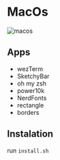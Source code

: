 # MacOs
![macos](https://raw.githubusercontent.com/mikhomak/misha-dotfiles/main/imgs-examples/macOs_example.png)

## Apps
* wezTerm
* SketchyBar
* oh my zsh
* power10k
* NerdFonts
* rectangle
* borders

## Instalation
run `install.sh`
